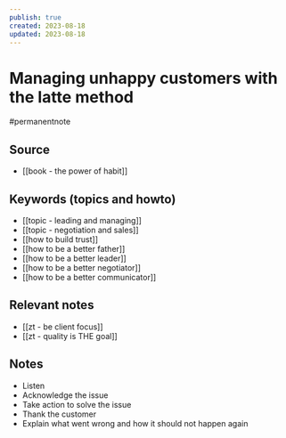 ```yaml
---
publish: true
created: 2023-08-18
updated: 2023-08-18
---
```

# Managing unhappy customers with the latte method

#permanentnote

## Source
- [[book - the power of habit]]
## Keywords (topics and howto)
- [[topic - leading and managing]]
- [[topic - negotiation and sales]]
- [[how to build trust]]
- [[how to be a better father]]
- [[how to be a better leader]]
- [[how to be a better negotiator]]
- [[how to be a better communicator]]
## Relevant notes
- [[zt - be client focus]]
- [[zt - quality is THE goal]]
## Notes
- Listen 
- Acknowledge the issue
- Take action to solve the issue
- Thank the customer 
- Explain what went wrong and how it should not happen again